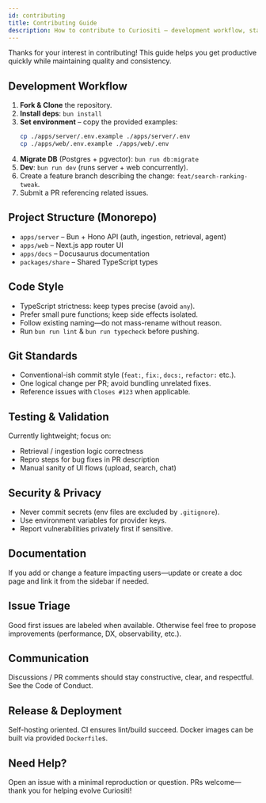 ```yaml
---
id: contributing
title: Contributing Guide
description: How to contribute to Curiositi – development workflow, standards, and expectations.
---
```


Thanks for your interest in contributing! This guide helps you get productive quickly while maintaining quality and consistency.

## Development Workflow

1. **Fork & Clone** the repository.
2. **Install deps**: `bun install`
3. **Set environment** – copy the provided examples:
   ```bash
   cp ./apps/server/.env.example ./apps/server/.env
   cp ./apps/web/.env.example ./apps/web/.env
   ```
4. **Migrate DB** (Postgres + pgvector): `bun run db:migrate`
5. **Dev**: `bun run dev` (runs server + web concurrently).
6. Create a feature branch describing the change: `feat/search-ranking-tweak`.
7. Submit a PR referencing related issues.

## Project Structure (Monorepo)

- `apps/server` – Bun + Hono API (auth, ingestion, retrieval, agent)
- `apps/web` – Next.js app router UI
- `apps/docs` – Docusaurus documentation
- `packages/share` – Shared TypeScript types

## Code Style

- TypeScript strictness: keep types precise (avoid `any`).
- Prefer small pure functions; keep side effects isolated.
- Follow existing naming—do not mass-rename without reason.
- Run `bun run lint` & `bun run typecheck` before pushing.

## Git Standards

- Conventional-ish commit style (`feat:`, `fix:`, `docs:`, `refactor:` etc.).
- One logical change per PR; avoid bundling unrelated fixes.
- Reference issues with `Closes #123` when applicable.

## Testing & Validation

Currently lightweight; focus on:

- Retrieval / ingestion logic correctness
- Repro steps for bug fixes in PR description
- Manual sanity of UI flows (upload, search, chat)

## Security & Privacy

- Never commit secrets (env files are excluded by `.gitignore`).
- Use environment variables for provider keys.
- Report vulnerabilities privately first if sensitive.

## Documentation

If you add or change a feature impacting users—update or create a doc page and link it from the sidebar if needed.

## Issue Triage

Good first issues are labeled when available. Otherwise feel free to propose improvements (performance, DX, observability, etc.).

## Communication

Discussions / PR comments should stay constructive, clear, and respectful. See the Code of Conduct.

## Release & Deployment

Self-hosting oriented. CI ensures lint/build succeed. Docker images can be built via provided `Dockerfile`s.

## Need Help?

Open an issue with a minimal reproduction or question. PRs welcome—thank you for helping evolve Curiositi!
